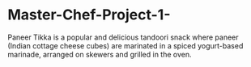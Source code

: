 # Master-Chef-Project-1- 
Paneer Tikka is a popular and delicious tandoori snack where paneer (Indian cottage cheese cubes) are marinated in a spiced yogurt-based marinade, arranged on skewers and grilled in the oven.
